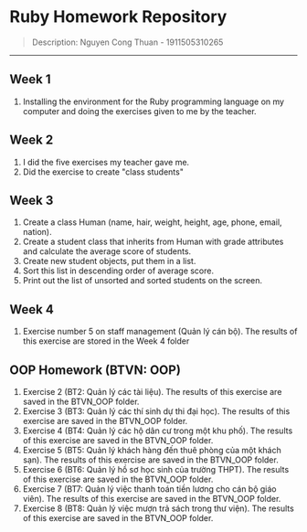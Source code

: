 # Ruby Homework Repository
> Description: Nguyen Cong Thuan - 1911505310265
---

## Week 1
1. Installing the environment for the Ruby programming language on my computer and doing the exercises given to me by the teacher.

## Week 2
1. I did the five exercises my teacher gave me.
2. Did the exercise to create "class students"

## Week 3
1. Create a class Human (name, hair, weight, height, age, phone, email, nation).
2. Create a student class that inherits from Human with grade attributes and calculate the average score of students. 
3. Create new student objects, put them in a list.
4. Sort this list in descending order of average score. 
5. Print out the list of unsorted and sorted students on the screen.

## Week 4
1. Exercise number 5 on staff management (Quản lý cán bộ). The results of this exercise are stored in the Week 4 folder

## OOP Homework (BTVN: OOP)
1. Exercise 2 (BT2: Quản lý các tài liệu). The results of this exercise are saved in the BTVN_OOP folder.
2. Exercise 3 (BT3: Quản lý các thí sinh dự thi đại học). The results of this exercise are saved in the BTVN_OOP folder.
3. Exercise 4 (BT4: Quản lý các hộ dân cư trong một khu phố). The results of this exercise are saved in the BTVN_OOP folder.
4. Exercise 5 (BT5: Quản lý khách hàng đến thuê phòng của một khách sạn). The results of this exercise are saved in the BTVN_OOP folder.
5. Exercise 6 (BT6: Quản lý hồ sơ học sinh của trường THPT). The results of this exercise are saved in the BTVN_OOP folder.
6. Exercise 7 (BT7: Quản lý việc thanh toán tiền lương cho cán bộ giáo viên). The results of this exercise are saved in the BTVN_OOP folder.
7. Exercise 8 (BT8: Quản lý việc mượn trả sách trong thư viện). The results of this exercise are saved in the BTVN_OOP folder.